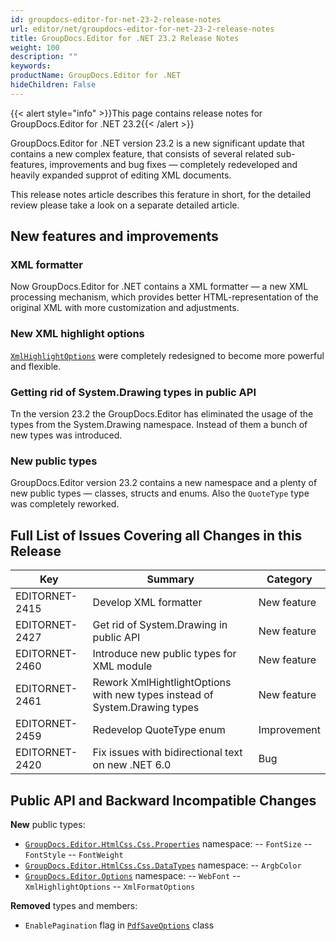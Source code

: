 ```yaml
---
id: groupdocs-editor-for-net-23-2-release-notes
url: editor/net/groupdocs-editor-for-net-23-2-release-notes
title: GroupDocs.Editor for .NET 23.2 Release Notes
weight: 100
description: ""
keywords: 
productName: GroupDocs.Editor for .NET
hideChildren: False
---
```

{{< alert style="info" >}}This page contains release notes for GroupDocs.Editor for .NET 23.2{{< /alert >}}

GroupDocs.Editor for .NET version 23.2 is a new significant update that contains a new complex feature, that consists of several related sub-features, improvements and bug fixes — completely redeveloped and heavily expanded supprot of editing XML documents. 

This release notes article describes this ferature in short, for the detailed review please take a look on a separate detailed article.

## New features and improvements

### XML formatter

Now GroupDocs.Editor for .NET contains a XML formatter — a new XML processing mechanism, which provides better HTML-representation of the original XML with more customization and adjustments.

### New XML highlight options

[`XmlHighlightOptions`](https://reference.groupdocs.com/editor/net/groupdocs.editor.options/xmlhighlightoptions/) were completely redesigned to become more powerful and flexible.

### Getting rid of System.Drawing types in public API

Tn the version 23.2 the GroupDocs.Editor has eliminated the usage of the types from the System.Drawing namespace. Instead of them a bunch of new types was introduced.

### New public types

GroupDocs.Editor version 23.2 contains a new namespace and a plenty of new public types — classes, structs and enums. Also the `QuoteType` type was completely reworked.

## Full List of Issues Covering all Changes in this Release

| Key | Summary | Category |
| --- | --- | --- |
| EDITORNET-2415 | Develop XML formatter | New feature |
| EDITORNET-2427 | Get rid of System.Drawing in public API | New feature |
| EDITORNET-2460 | Introduce new public types for XML module | New feature |
| EDITORNET-2461 | Rework XmlHightlightOptions with new types instead of System.Drawing types | New feature |
| EDITORNET-2459 | Redevelop QuoteType enum | Improvement |
| EDITORNET-2420 | Fix issues with bidirectional text on new .NET 6.0 | Bug |


## Public API and Backward Incompatible Changes

**New** public types:
- [`GroupDocs.Editor.HtmlCss.Css.Properties`](https://reference.groupdocs.com/editor/net/groupdocs.editor.htmlcss.css.properties/) namespace:
-- `FontSize`
-- `FontStyle`
-- `FontWeight`
- [`GroupDocs.Editor.HtmlCss.Css.DataTypes`](https://reference.groupdocs.com/editor/net/groupdocs.editor.htmlcss.css.datatypes/) namespace:
-- `ArgbColor`
- [`GroupDocs.Editor.Options`](https://reference.groupdocs.com/editor/net/groupdocs.editor.options/) namespace:
-- `WebFont`
-- `XmlHighlightOptions`
-- `XmlFormatOptions`

**Removed** types and members:
- `EnablePagination` flag in [`PdfSaveOptions`](https://reference.groupdocs.com/editor/net/groupdocs.editor.options/pdfsaveoptions) class


